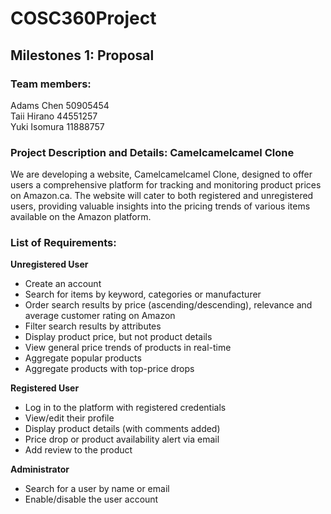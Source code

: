 # COSC360Project

## Milestones 1: Proposal

### Team members:

Adams Chen	50905454 <br>
Taii Hirano	44551257 <br>
Yuki Isomura	11888757 <br>

### Project Description and Details: Camelcamelcamel Clone

We are developing a website, Camelcamelcamel Clone, designed to offer users a comprehensive platform for tracking and monitoring product prices on Amazon.ca. The website will cater to both registered and unregistered users, providing valuable insights into the pricing trends of various items available on the Amazon platform.

### List of Requirements:
**Unregistered User**
- Create an account
- Search for items by keyword, categories or manufacturer
- Order search results by price (ascending/descending), relevance and average customer rating on Amazon
- Filter search results by attributes
- Display product price, but not product details
- View general price trends of products in real-time 
- Aggregate popular products
- Aggregate products with top-price drops

**Registered User**
- Log in to the platform with registered credentials
- View/edit their profile
- Display product details (with comments added)
- Price drop or product availability alert via email
- Add review to the product

**Administrator**
- Search for a user by name or email
- Enable/disable the user account




